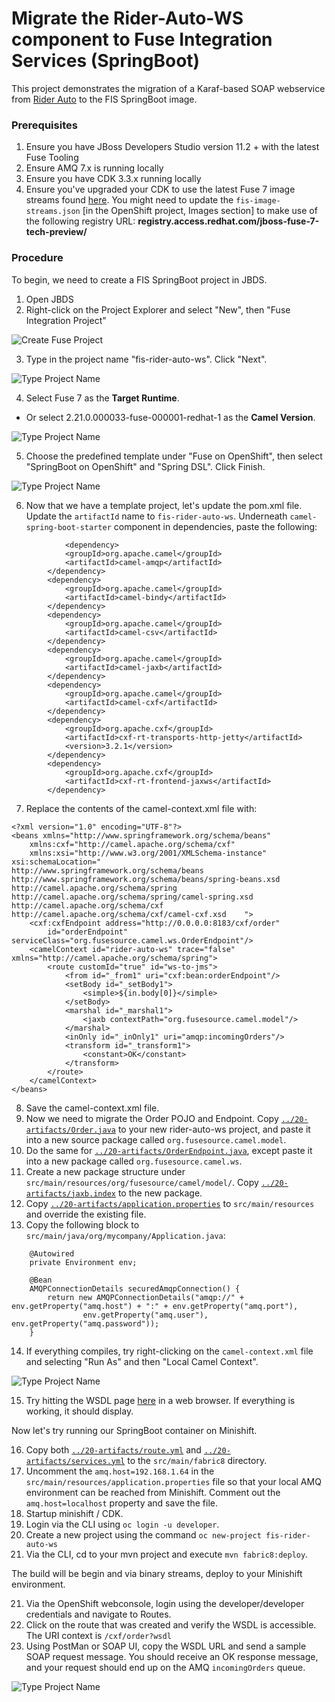 # Migrate the Rider-Auto-WS component to Fuse Integration Services (SpringBoot)

This project demonstrates the migration of a Karaf-based SOAP webservice from [Rider Auto](https://github.com/RedHatWorkshops/rider-auto-osgi/tree/master/rider-auto-ws) to the FIS SpringBoot image. 

### Prerequisites

1. Ensure you have JBoss Developers Studio version 11.2 + with the latest Fuse Tooling
2. Ensure AMQ 7.x is running locally
3. Ensure you have CDK 3.3.x running locally
4. Ensure you've upgraded your CDK to use the latest Fuse 7 image streams found [here](https://github.com/jboss-fuse/application-templates/blob/master/fis-image-streams.json).  You might need to update the `fis-image-streams.json` [in the OpenShift project, Images section] to make use of the following registry URL: **registry.access.redhat.com/jboss-fuse-7-tech-preview/**

### Procedure

To begin, we need to create a FIS SpringBoot project in JBDS.

1. Open JBDS
2. Right-click on the Project Explorer and select "New", then "Fuse Integration Project"

![Create Fuse Project](images/10-Step-2.png)

3. Type in the project name "fis-rider-auto-ws".  Click "Next".

![Type Project Name](images/10-Step-3.png)

4. Select Fuse 7 as the **Target Runtime**.
 - Or select 2.21.0.000033-fuse-000001-redhat-1 as the **Camel Version**.

![Type Project Name](images/10-Step-4.png)

5. Choose the predefined template under "Fuse on OpenShift", then select "SpringBoot on OpenShift" and "Spring DSL".  Click Finish.

![Type Project Name](images/20-Step-5.png)

6.  Now that we have a template project, let's update the pom.xml file.  Update the `artifactId` name to `fis-rider-auto-ws`.  Underneath `camel-spring-boot-starter` component in dependencies, paste the following:

```
    		<dependency>
			<groupId>org.apache.camel</groupId>
			<artifactId>camel-amqp</artifactId>
		</dependency>
		<dependency>
			<groupId>org.apache.camel</groupId>
			<artifactId>camel-bindy</artifactId>
		</dependency>
		<dependency>
			<groupId>org.apache.camel</groupId>
			<artifactId>camel-csv</artifactId>
		</dependency>
		<dependency>
			<groupId>org.apache.camel</groupId>
			<artifactId>camel-jaxb</artifactId>
		</dependency>
		<dependency>
			<groupId>org.apache.camel</groupId>
			<artifactId>camel-cxf</artifactId>
		</dependency>
		<dependency>
			<groupId>org.apache.cxf</groupId>
			<artifactId>cxf-rt-transports-http-jetty</artifactId>
			<version>3.2.1</version>
		</dependency>
		<dependency>
			<groupId>org.apache.cxf</groupId>
			<artifactId>cxf-rt-frontend-jaxws</artifactId>
		</dependency>
```

7. Replace the contents of the camel-context.xml file with:

```
<?xml version="1.0" encoding="UTF-8"?>
<beans xmlns="http://www.springframework.org/schema/beans"
    xmlns:cxf="http://camel.apache.org/schema/cxf"
    xmlns:xsi="http://www.w3.org/2001/XMLSchema-instance" xsi:schemaLocation="        http://www.springframework.org/schema/beans http://www.springframework.org/schema/beans/spring-beans.xsd        http://camel.apache.org/schema/spring http://camel.apache.org/schema/spring/camel-spring.xsd        http://camel.apache.org/schema/cxf http://camel.apache.org/schema/cxf/camel-cxf.xsd    ">
    <cxf:cxfEndpoint address="http://0.0.0.0:8183/cxf/order"
        id="orderEndpoint" serviceClass="org.fusesource.camel.ws.OrderEndpoint"/>
    <camelContext id="rider-auto-ws" trace="false" xmlns="http://camel.apache.org/schema/spring">
        <route customId="true" id="ws-to-jms">
            <from id="_from1" uri="cxf:bean:orderEndpoint"/>
            <setBody id="_setBody1">
                <simple>${in.body[0]}</simple>
            </setBody>
            <marshal id="_marshal1">
                <jaxb contextPath="org.fusesource.camel.model"/>
            </marshal>
            <inOnly id="_inOnly1" uri="amqp:incomingOrders"/>
            <transform id="_transform1">
                <constant>OK</constant>
            </transform>
        </route>
    </camelContext>
</beans>
```

8. Save the camel-context.xml file.
9. Now we need to migrate the Order POJO and Endpoint.  Copy [`../20-artifacts/Order.java`](https://raw.githubusercontent.com/RedHatWorkshops/fusev7-workshop/master/labs/20-artifacts/Order.java) to your new rider-auto-ws project, and paste it into a new source package called `org.fusesource.camel.model`.
10.  Do the same for [`../20-artifacts/OrderEndpoint.java`](https://raw.githubusercontent.com/RedHatWorkshops/fusev7-workshop/master/labs/20-artifacts/OrderEndpoint.java), except paste it into a new package called `org.fusesource.camel.ws`.
11. Create a new package structure under `src/main/resources/org/fusesource/camel/model/`.  Copy [`../20-artifacts/jaxb.index`](https://raw.githubusercontent.com/RedHatWorkshops/fusev7-workshop/master/labs/20-artifacts/jaxb.index) to the new package.
12. Copy [`../20-artifacts/application.properties`](https://raw.githubusercontent.com/RedHatWorkshops/fusev7-workshop/master/labs/20-artifacts/application.properties) to `src/main/resources` and override the existing file.
13. Copy the following block to `src/main/java/org/mycompany/Application.java`:

```
	@Autowired
	private Environment env;

	@Bean
	AMQPConnectionDetails securedAmqpConnection() {
		return new AMQPConnectionDetails("amqp://" + env.getProperty("amq.host") + ":" + env.getProperty("amq.port"),
				env.getProperty("amq.user"), env.getProperty("amq.password"));
	}
```
14. If everything compiles, try right-clicking on the `camel-context.xml` file and selecting "Run As" and then "Local Camel Context".

![Type Project Name](images/10-Step-12.png)

15.  Try hitting the WSDL page [here](http://localhost:8183/cxf/order?wsdl) in a web browser.  If everything is working, it should display.

Now let's try running our SpringBoot container on Minishift.

16. Copy both [`../20-artifacts/route.yml`](https://raw.githubusercontent.com/RedHatWorkshops/fusev7-workshop/master/labs/20-artifacts/route.yml) and [`../20-artifacts/services.yml`](https://raw.githubusercontent.com/RedHatWorkshops/fusev7-workshop/master/labs/20-artifacts/service.yml) to the `src/main/fabric8` directory.
17. Uncomment the `amq.host=192.168.1.64` in the `src/main/resources/application.properties` file so that your local AMQ environment can be reached from Minishift.  Comment out the `amq.host=localhost` property and save the file.
18. Startup minishift / CDK.
19. Login via the CLI using `oc login -u developer`.
20. Create a new project using the command `oc new-project fis-rider-auto-ws`
21. Via the CLI, cd to your mvn project and execute `mvn fabric8:deploy`.

The build will be begin and via binary streams, deploy to your Minishift environment.

21.   Via the OpenShift webconsole, login using the developer/developer credentials and navigate to Routes.
22.  Click on the route that was created and verify the WSDL is accessible.  The URI context is `/cxf/order?wsdl`
23.  Using PostMan or SOAP UI, copy the WSDL URL and send a sample SOAP request message.  You should receive an OK response message, and your request should end up on the AMQ `incomingOrders` queue.

![Type Project Name](images/20-Step-23.png)

